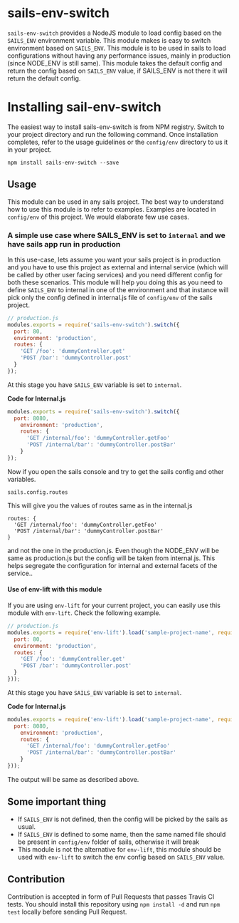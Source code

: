 # sails-env-switch

`sails-env-switch` provides a NodeJS module to load config based on the `SAILS_ENV` environment variable. This module
 makes is easy to switch environment based on `SAILS_ENV`. This module is to be used in sails to load configurations
 without having any performance issues, mainly in production (since NODE_ENV is still same). This module takes the
 default config and return the config based on `SAILS_ENV` value, if SAILS_ENV is not there it will return the
 default config.

# Installing sail-env-switch

The easiest way to install sails-env-switch is from NPM registry. Switch to your project directory and run the
following command. Once installation completes, refer to the usage guidelines or the `config/env` directory to us it
in your project.

```terminal
npm install sails-env-switch --save
```

## Usage

This module can be used in any sails project. The best way to understand how to use this module is to refer to examples.
Examples are located in `config/env` of this project. We would elaborate few use cases.

### A simple use case where SAILS_ENV is set to `internal` and we have sails app run in production

In this use-case, lets assume you want your sails project is in production and you have to use this project as
external and internal service (which will be called by other user facing services) and you need different config for
both these scenarios. This module will help you doing this as you need to define `SAILS_ENV` to internal in one of
the environment and that instance will pick only the config defined in internal.js file of `config/env` of the sails
project.

```javascript
// production.js
modules.exports = require('sails-env-switch').switch({
  port: 80,
  environment: 'production',
  routes: {
    'GET /foo': 'dummyController.get'
    'POST /bar': 'dummyController.post'
  }
});
```

At this stage you have `SAILS_ENV` variable is set to `internal`.

__Code for Internal.js__

```javascript
modules.exports = require('sails-env-switch').switch({
  port: 8080,
    environment: 'production',
    routes: {
      'GET /internal/foo': 'dummyController.getFoo'
      'POST /internal/bar': 'dummyController.postBar'
    }
});
```

Now if you open the sails console and try to get the sails config and other variables.

```terminal
sails.config.routes
```

This will give you the values of routes same as in the internal.js

```
routes: {
  'GET /internal/foo': 'dummyController.getFoo'
  'POST /internal/bar': 'dummyController.postBar'
}
```

and not the one in the production.js. Even though the NODE_ENV will be same as production.js but the config will be
taken from internal.js. This helps segregate the configuration for internal and external facets of the service..

#### Use of env-lift with this module

If you are using `env-lift` for your current project, you can easily use this module with `env-lift`. Check the 
following example.

```javascript
// production.js
modules.exports = require('env-lift').load('sample-project-name', require('sails-env-switch').switch({
  port: 80,
  environment: 'production',
  routes: {
    'GET /foo': 'dummyController.get'
    'POST /bar': 'dummyController.post'
  }
}));
```

At this stage you have `SAILS_ENV` variable is set to `internal`.

__Code for Internal.js__

```javascript
modules.exports = require('env-lift').load('sample-project-name', require('sails-env-switch').switch({
  port: 8080,
    environment: 'production',
    routes: {
      'GET /internal/foo': 'dummyController.getFoo'
      'POST /internal/bar': 'dummyController.postBar'
    }
}));
```

The output will be same as described above.


## Some important thing

- If `SAILS_ENV` is not defined, then the config will be picked by the sails as usual.
- If `SAILS_ENV` is defined to some name, then the same named file should be present in `config/env` folder of sails,
 otherwise it will break
- This module is not the alternative for `env-lift`, this module should be used with `env-lift` to switch the env config
 based on `SAILS_ENV` value.


 ## Contribution
 Contribution is accepted in form of Pull Requests that passes Travis CI tests. You should install this repository using
 `npm install -d` and run `npm test` locally before sending Pull Request.
